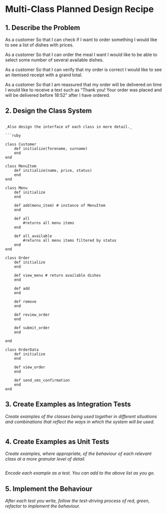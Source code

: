 # Multi-Class Planned Design Recipe

## 1. Describe the Problem

As a customer
So that I can check if I want to order something
I would like to see a list of dishes with prices.

As a customer
So that I can order the meal I want
I would like to be able to select some number of several available dishes.

As a customer
So that I can verify that my order is correct
I would like to see an itemised receipt with a grand total.

As a customer
So that I am reassured that my order will be delivered on time
I would like to receive a text such as "Thank you! Your order was placed and will be delivered before 18:52" after I have ordered.

## 2. Design the Class System


```

_Also design the interface of each class in more detail._

```ruby

class Customer
    def initialize(forename, surname)
    end 
end 

class MenuItem
    def initialize(name, price, status)
    end
end

class Menu
    def initialize
    end

    def add(menu_item) # instance of MenuItem
    end

    def all
        #returns all menu items
    end

    def all_available
        #returns all menu items filtered by status
    end
end

class Order
    def initialize
    end

    def view_menu # return available dishes
    end 

    def add
    end 

    def remove
    end

    def review_order
    end 

    def submit_order
    end 

end 

class OrderData
    def initialize
    end 

    def view_order
    end 

    def send_sms_confirmation
    end 
end 

```
## 3. Create Examples as Integration Tests
_Create examples of the classes being used together in different situations and
combinations that reflect the ways in which the system will be used._
```ruby


```

## 4. Create Examples as Unit Tests

_Create examples, where appropriate, of the behaviour of each relevant class at
a more granular level of detail._

```ruby

```

_Encode each example as a test. You can add to the above list as you go._

## 5. Implement the Behaviour

_After each test you write, follow the test-driving process of red, green,
refactor to implement the behaviour._